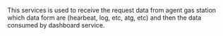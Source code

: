 This services is used to receive the request data from agent gas station which data form are (hearbeat, log, etc, atg, etc) and then the data consumed by dashboard service.
